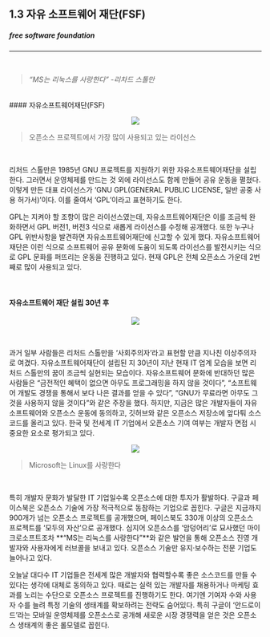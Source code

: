 ## 1.3 자유 소프트웨어 재단(FSF)
##### free software foundation
---

<br>

> *“MS는 리눅스를 사랑한다”  -리차드 스톨만*

<br>
#### 자유소프트웨어재단(FSF)

<p align="center">
<img src="http://ncc.phinf.naver.net/20160302_187/1456877672085C1ETG_PNG/03.png?type=w646"></img>
</p>

>오픈소스 프로젝트에서 가장 많이 사용되고 있는 라이선스
<br>

리처드 스톨만은 1985년 GNU 프로젝트를 지원하기 위한 자유소프트웨어재단을 설립한다. 그러면서 운영체제를 만드는 것 외에 라이선스도 함께 만들어 공유 운동을 펼쳤다. 이렇게 만든 대표 라이선스가 ‘GNU GPL(GENERAL PUBLIC LICENSE, 일반 공중 사용 허가서)’이다. 이를 줄여서 ‘GPL’이라고 표현하기도 한다.


GPL는 지켜야 할 조항이 많은 라이선스였는데, 자유소프트웨어재단은 이를 조금씩 완화하면서 GPL 버전1, 버전3 식으로 새롭게 라이선스를 수정해 공개했다. 또한 누구나 GPL 위반사항을 발견하면 자유소프트웨어재단에 신고할 수 있게 했다. 자유소프트웨어재단은 이런 식으로 소프트웨어 공유 문화에 도움이 되도록 라이선스를 발전시키는 식으로 GPL 문화를 퍼뜨리는 운동을 진행하고 있다. 현재 GPL은 전체 오픈소스 가운데 2번째로 많이 사용되고 있다.

<br>


#### 자유소프트웨어 재단 설립 30년 후

<p align="center">
<img src="https://i.pinimg.com/564x/cf/da/d3/cfdad3218ce869630905012e4de596be.jpg"></img>
</p>

<br>

과거 일부 사람들은 리처드 스톨만을 ‘사회주의자’라고 표현할 만큼 지나친 이상주의자로 여겼다. 자유소프트웨어재단이 설립된 지 30년이 지난 현재 IT 업계 모습을 보면 리처드 스톨만의 꿈이 조금씩 실현되는 모습이다. 자유소프트웨어 문화에 반대하던 많은 사람들은 “금전적인 혜택이 없으면 아무도 프로그래밍을 하지 않을 것이다”, “소프트웨어 개발도 경쟁을 통해서 보다 나은 결과를 얻을 수 있다”, “GNU가 무료라면 아무도 그것을 사용하지 않을 것이다”와 같은 주장을 했다. 하지만, 지금은 많은 개발자들이 자유 소프트웨어와 오픈소스 운동에 동의하고, 깃허브와 같은 오픈소스 저장소에 앞다퉈 소스코드를 올리고 있다. 한국 및 전세계 IT 기업에서 오픈소스 기여 여부는 개발자 면접 시 중요한 요소로 평가되고 있다.
<br>

<p align="center">
<img src="https://fossbytes.com/wp-content/uploads/2017/09/richard-stallman-on-microsofts-love-for-linux-and-WSL-640x360.jpg"></img>
</p>

> Microsoft는 Linux를 사랑한다

<br>

특히 개발자 문화가 발달한 IT 기업일수록 오픈소스에 대한 투자가 활발하다. 구글과 페이스북은 오픈소스 기술에 가장 적극적으로 동참하는 기업으로 꼽힌다. 구글은 지금까지 900개가 넘는 오픈소스 프로젝트를 공개했으며, 페이스북도 330개 이상의 오픈소스 프로젝트를 ‘모두의 자산’으로 공개했다. 심지어 오픈소스를 ‘암덩어리’로 묘사했던 마이크로소프트조차 **“MS는 리눅스를 사랑한다”**와 같은 발언을 통해 오픈소스 진영 개발자와 사용자에게 러브콜을 보내고 있다. 오픈소스 기술만 유지·보수하는 전문 기업도 늘어나고 있다.

오늘날 대다수 IT 기업들은 전세계 많은 개발자와 협력할수록 좋은 소스코드를 만들 수 있다는 생각에 대체로 동의하고 있다. 때로는 실력 있는 개발자를 채용하거나 마케팅 효과를 노리는 수단으로 오픈소스 프로젝트를 진행하기도 한다. 여기엔 기여자 수와 사용자 수를 늘려 특정 기술의 생태계를 확보하려는 전략도 숨어있다. 특히 구글이 ‘안드로이드’라는 모바일 운영체제를 오픈소스로 공개해 새로운 시장 경쟁력을 얻은 것은 오픈소스 생태계의 좋은 롤모델로 꼽힌다.
